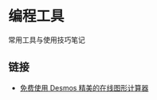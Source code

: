﻿# 编程工具

常用工具与使用技巧笔记

## 链接

* [免费使用 Desmos 精美的在线图形计算器](https://www.desmos.com/calculator?lang=zh-CN)
